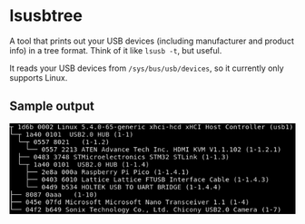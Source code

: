 # lsusbtree
A tool that prints out your USB devices (including manufacturer and product info) in a tree format. Think of it like `lsusb -t`, but useful.

It reads your USB devices from `/sys/bus/usb/devices`, so it currently only supports Linux.

## Sample output
![Output](./output.png)